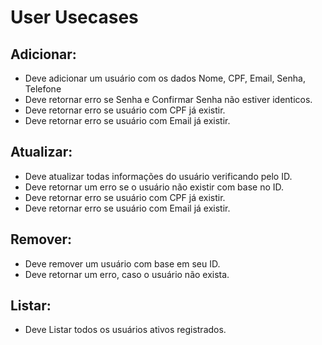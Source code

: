 # User Usecases

## Adicionar:

- Deve adicionar um usuário com os dados Nome, CPF, Email, Senha, Telefone
- Deve retornar erro se Senha e Confirmar Senha não estiver identicos.
- Deve retornar erro se usuário com CPF já existir.
- Deve retornar erro se usuário com Email já existir.

## Atualizar:

- Deve atualizar todas informações do usuário verificando pelo ID.
- Deve retornar um erro se o usuário não existir com base no ID.
- Deve retornar erro se usuário com CPF já existir.
- Deve retornar erro se usuário com Email já existir.

## Remover:

- Deve remover um usuário com base em seu ID.
- Deve retornar um erro, caso o usuário não exista.

## Listar:
- Deve Listar todos os usuários ativos registrados.
